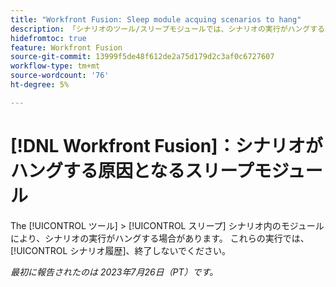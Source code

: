 ```yaml
---
title: "Workfront Fusion: Sleep module acquing scenarios to hang"
description: 「シナリオのツール/スリープモジュールでは、シナリオの実行がハングする場合があります。 これらの実行は、シナリオ履歴に「実行中」ステータスを表示し、完了しません。」
hidefromtoc: true
feature: Workfront Fusion
source-git-commit: 13999f5de48f612de2a75d179d2c3af0c6727607
workflow-type: tm+mt
source-wordcount: '76'
ht-degree: 5%

---
```



# [!DNL Workfront Fusion]：シナリオがハングする原因となるスリープモジュール

The [!UICONTROL ツール] > [!UICONTROL スリープ] シナリオ内のモジュールにより、シナリオの実行がハングする場合があります。 これらの実行では、 [!UICONTROL シナリオ履歴]、終了しないでください。

_最初に報告されたのは 2023年7月26日（PT）です。_

